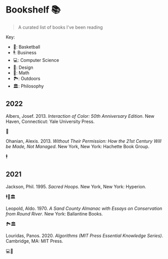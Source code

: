 # Bookshelf 📚
> A curated list of books I've been reading

Key:

- 🏀: Basketball
- 🕴️: Business
- 💻: Computer Science
- 🎨: Design
- 🧮: Math
- 🏞️: Outdoors
- 🏛️: Philosophy

## 2022

Albers, Josef. 2013. _Interaction of Color: 50th Anniversary Edition_. New Haven, Connecticut: Yale University Press.

🎨

Ohanian, Alexis. 2013. _Without Their Permission: How the 21st Century Will be Made, Not Managed_. New York, New York: Hachette Book Group.

🕴️

## 2021

Jackson, Phil. 1995. _Sacred Hoops_. New York, New York: Hyperion.

🕴️🏀🏛️

Leopold, Aldo. 1970. _A Sand County Almanac with Essays on Conservation from Round River_. New York: Ballantine Books.

🏞️🏛️

Louridas, Panos. 2020. _Algorithms (MIT Press Essential Knowledge Series)_. Cambridge, MA: MIT Press.

💻🧮
